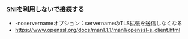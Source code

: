 
### SNIを利用しないで接続する

- -noservernameオプション：servernameのTLS拡張を送信しなくなる
- https://www.openssl.org/docs/man1.1.1/man1/openssl-s_client.html

